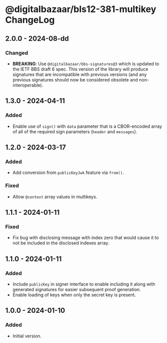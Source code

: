 # @digitalbazaar/bls12-381-multikey ChangeLog

## 2.0.0 - 2024-08-dd

### Changed
- **BREAKING**: Use `@digitalbazaar/bbs-signatures@3` which is updated
  to the IETF BBS draft 6 spec. This version of the library will produce
  signatures that are incompatible with previous versions (and any previous
  signatures should now be considered obsolete and non-interoperable).

## 1.3.0 - 2024-04-11

### Added
- Enable use of `sign()` with `data` parameter that is a CBOR-encoded
  array of all of the required sign parameters (`header` and `messages`).

## 1.2.0 - 2024-03-17

### Added
- Add conversion from `publicKeyJwk` feature via `from()`.

### Fixed
- Allow `@context` array values in multikeys.

## 1.1.1 - 2024-01-11

### Fixed
- Fix bug with disclosing message with index zero that would cause it
  to not be included in the disclosed indexes array.

## 1.1.0 - 2024-01-11

### Added
- Include `publicKey` in signer interface to enable including it along with
  generated signatures for easier subsequent proof generation.
- Enable loading of keys when only the secret key is present.

## 1.0.0 - 2024-01-10

### Added
- Initial version.
